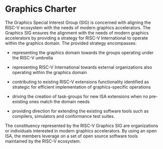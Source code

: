 # Graphics Charter

The Graphics Special Interest Group (SIG) is concerned with aligning the RISC-V ecosystem with the needs of modern graphics accelerators. The Graphics SIG ensures the alignment with the needs of modern graphics accelerators by providing a strategy for RISC-V International to operate within the graphics domain. The provided strategy encompasses:

- representing the graphics domain towards the groups operating under the RISC-V umbrella

- representing RISC-V International towards external organizations also operating within the graphics domain

- contributing to existing RISC-V extensions functionality identified as strategic for efficient implementation of graphics-specific operations

- driving the creation of task-groups for new ISA extensions when no pre-existing ones match the domain needs

- providing direction for extending the existing software tools such as compilers, simulators and conformance test suites.

The constituency represented by the RISC-V Graphics SIG are organizations or individuals interested in modern graphics accelerators. By using an open ISA, the members leverage on a set of open source software tools maintained by the RISC-V ecosystem.

